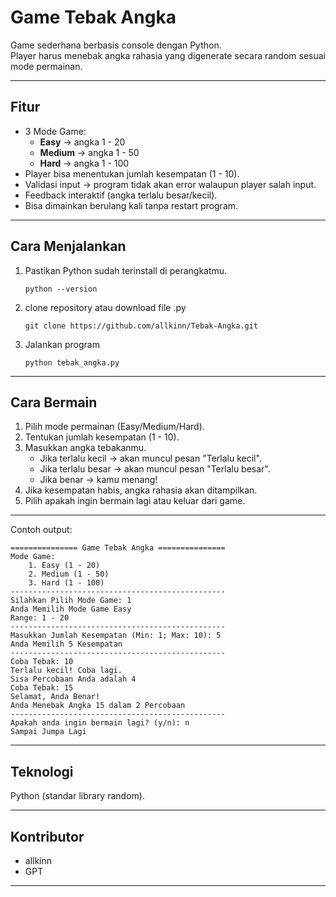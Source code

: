 # Game Tebak Angka

Game sederhana berbasis console dengan Python.  
Player harus menebak angka rahasia yang digenerate secara random sesuai mode permainan.  

---

## Fitur
- 3 Mode Game:
  - **Easy** → angka 1 - 20
  - **Medium** → angka 1 - 50
  - **Hard** → angka 1 - 100
- Player bisa menentukan jumlah kesempatan (1 - 10).
- Validasi input → program tidak akan error walaupun player salah input.
- Feedback interaktif (angka terlalu besar/kecil).
- Bisa dimainkan berulang kali tanpa restart program.

---

## Cara Menjalankan
1. Pastikan Python sudah terinstall di perangkatmu.
   ```
   python --version
2. clone repository atau download file .py
   ```
   git clone https://github.com/allkinn/Tebak-Angka.git
3. Jalankan program
   ```
   python tebak_angka.py

---

## Cara Bermain
1. Pilih mode permainan (Easy/Medium/Hard).
2. Tentukan jumlah kesempatan (1 - 10).
3. Masukkan angka tebakanmu.
   - Jika terlalu kecil → akan muncul pesan "Terlalu kecil".
   - Jika terlalu besar → akan muncul pesan "Terlalu besar".
   - Jika benar → kamu menang!
4. Jika kesempatan habis, angka rahasia akan ditampilkan.
5. Pilih apakah ingin bermain lagi atau keluar dari game.

---

Contoh output:
```
=============== Game Tebak Angka ===============
Mode Game:
    1. Easy (1 - 20)
    2. Medium (1 - 50)
    3. Hard (1 - 100)
------------------------------------------------
Silahkan Pilih Mode Game: 1
Anda Memilih Mode Game Easy
Range: 1 - 20
------------------------------------------------
Masukkan Jumlah Kesempatan (Min: 1; Max: 10): 5
Anda Memilih 5 Kesempatan
------------------------------------------------
Coba Tebak: 10
Terlalu kecil! Coba lagi.
Sisa Percobaan Anda adalah 4
Coba Tebak: 15
Selamat, Anda Benar!
Anda Menebak Angka 15 dalam 2 Percobaan
------------------------------------------------
Apakah anda ingin bermain lagi? (y/n): n
Sampai Jumpa Lagi
```
---

## Teknologi
   Python (standar library random).

---

## Kontributor
   - allkinn
   - GPT

---

